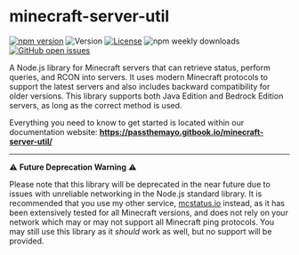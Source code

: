 # minecraft-server-util

[![npm version](https://img.shields.io/npm/v/minecraft-server-util?label=version)](https://www.npmjs.com/package/minecraft-server-util)
![Version](https://img.shields.io/github/languages/top/PassTheMayo/minecraft-server-util)
[![License](https://img.shields.io/npm/l/minecraft-server-util)](https://github.com/PassTheMayo/minecraft-server-util/blob/master/LICENSE)
![npm weekly downloads](https://img.shields.io/npm/dw/minecraft-server-util)
[![GitHub open issues](https://img.shields.io/github/issues-raw/PassTheMayo/minecraft-server-util)](https://github.com/PassTheMayo/minecraft-server-util/issues)

A Node.js library for Minecraft servers that can retrieve status, perform queries, and RCON into servers. It uses modern Minecraft protocols to support the latest servers and also includes backward compatibility for older versions. This library supports both Java Edition and Bedrock Edition servers, as long as the correct method is used.

Everything you need to know to get started is located within our documentation website: **https://passthemayo.gitbook.io/minecraft-server-util/**

---

&#9888; **Future Deprecation Warning** &#9888;

Please note that this library will be deprecated in the near future due to issues with unreliable networking in the Node.js standard library. It is recommended that you use my other service, [mcstatus.io](https://mcstatus.io) instead, as it has been extensively tested for all Minecraft versions, and does not rely on your network which may or may not support all Minecraft ping protocols. You may still use this library as it *should* work as well, but no support will be provided.